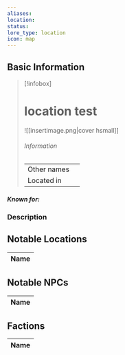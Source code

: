 ```yaml
---
aliases: 
location: 
status: 
lore_type: location
icon: map
---
```

## Basic Information
> [!infobox]
> # location test
> ![[insertimage.png|cover hsmall]]
> ###### Information
> |   |  |
> | ---- | ---- |
> | Other names | |
> | Located in | |
##### Known for:
### Description
## Notable Locations
| Name |
| ---- |

## Notable NPCs
| Name |
| ---- |

## Factions
| Name |
| ---- |
